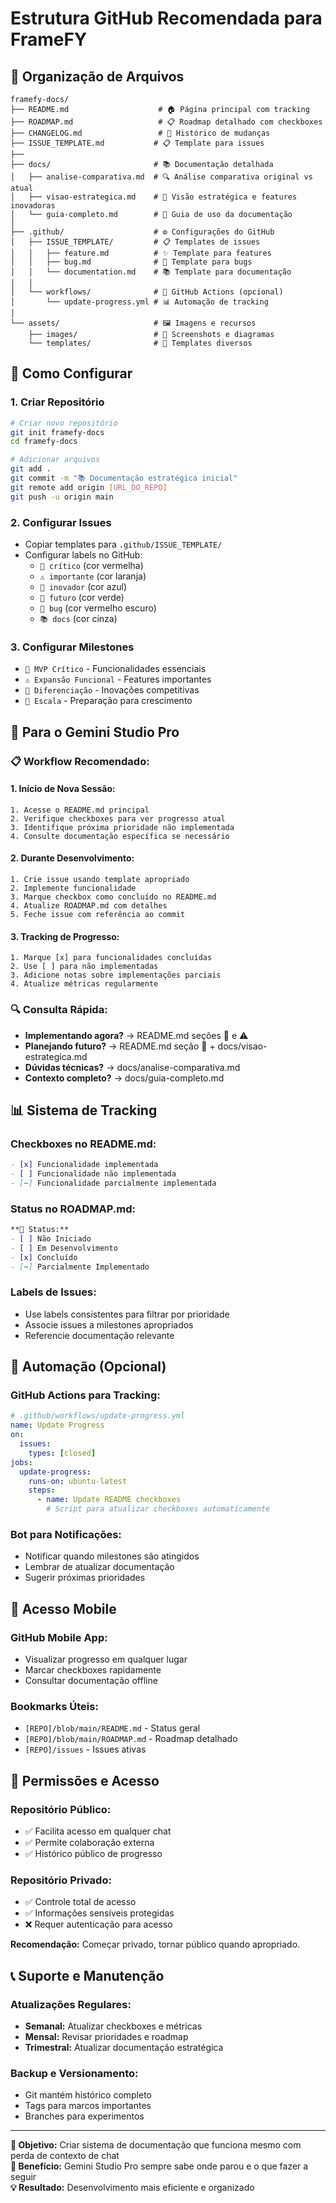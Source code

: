 # Estrutura GitHub Recomendada para FrameFY

## 📁 Organização de Arquivos

```
framefy-docs/
├── README.md                    # 🏠 Página principal com tracking
├── ROADMAP.md                   # 📋 Roadmap detalhado com checkboxes
├── CHANGELOG.md                 # 📝 Histórico de mudanças
├── ISSUE_TEMPLATE.md           # 📋 Template para issues
├── 
├── docs/                       # 📚 Documentação detalhada
│   ├── analise-comparativa.md  # 🔍 Análise comparativa original vs atual
│   ├── visao-estrategica.md    # 🚀 Visão estratégica e features inovadoras
│   └── guia-completo.md        # 📖 Guia de uso da documentação
│
├── .github/                    # ⚙️ Configurações do GitHub
│   ├── ISSUE_TEMPLATE/         # 📋 Templates de issues
│   │   ├── feature.md          # ✨ Template para features
│   │   ├── bug.md              # 🐛 Template para bugs
│   │   └── documentation.md    # 📚 Template para documentação
│   │
│   └── workflows/              # 🔄 GitHub Actions (opcional)
│       └── update-progress.yml # 📊 Automação de tracking
│
└── assets/                     # 🖼️ Imagens e recursos
    ├── images/                 # 📸 Screenshots e diagramas
    └── templates/              # 📄 Templates diversos
```

## 🚀 Como Configurar

### 1. **Criar Repositório**
```bash
# Criar novo repositório
git init framefy-docs
cd framefy-docs

# Adicionar arquivos
git add .
git commit -m "📚 Documentação estratégica inicial"
git remote add origin [URL_DO_REPO]
git push -u origin main
```

### 2. **Configurar Issues**
- Copiar templates para `.github/ISSUE_TEMPLATE/`
- Configurar labels no GitHub:
  - `🚨 crítico` (cor vermelha)
  - `⚠️ importante` (cor laranja)
  - `🚀 inovador` (cor azul)
  - `📱 futuro` (cor verde)
  - `🐛 bug` (cor vermelho escuro)
  - `📚 docs` (cor cinza)

### 3. **Configurar Milestones**
- `🚨 MVP Crítico` - Funcionalidades essenciais
- `⚠️ Expansão Funcional` - Features importantes
- `🚀 Diferenciação` - Inovações competitivas
- `📱 Escala` - Preparação para crescimento

## 🤖 Para o Gemini Studio Pro

### **📋 Workflow Recomendado:**

#### **1. Início de Nova Sessão:**
```
1. Acesse o README.md principal
2. Verifique checkboxes para ver progresso atual
3. Identifique próxima prioridade não implementada
4. Consulte documentação específica se necessário
```

#### **2. Durante Desenvolvimento:**
```
1. Crie issue usando template apropriado
2. Implemente funcionalidade
3. Marque checkbox como concluído no README.md
4. Atualize ROADMAP.md com detalhes
5. Feche issue com referência ao commit
```

#### **3. Tracking de Progresso:**
```
1. Marque [x] para funcionalidades concluídas
2. Use [ ] para não implementadas
3. Adicione notas sobre implementações parciais
4. Atualize métricas regularmente
```

### **🔍 Consulta Rápida:**
- **Implementando agora?** → README.md seções 🚨 e ⚠️
- **Planejando futuro?** → README.md seção 🚀 + docs/visao-estrategica.md
- **Dúvidas técnicas?** → docs/analise-comparativa.md
- **Contexto completo?** → docs/guia-completo.md

## 📊 Sistema de Tracking

### **Checkboxes no README.md:**
```markdown
- [x] Funcionalidade implementada
- [ ] Funcionalidade não implementada
- [~] Funcionalidade parcialmente implementada
```

### **Status no ROADMAP.md:**
```markdown
**📅 Status:** 
- [ ] Não Iniciado
- [ ] Em Desenvolvimento  
- [x] Concluído
- [~] Parcialmente Implementado
```

### **Labels de Issues:**
- Use labels consistentes para filtrar por prioridade
- Associe issues a milestones apropriados
- Referencie documentação relevante

## 🔄 Automação (Opcional)

### **GitHub Actions para Tracking:**
```yaml
# .github/workflows/update-progress.yml
name: Update Progress
on:
  issues:
    types: [closed]
jobs:
  update-progress:
    runs-on: ubuntu-latest
    steps:
      - name: Update README checkboxes
        # Script para atualizar checkboxes automaticamente
```

### **Bot para Notificações:**
- Notificar quando milestones são atingidos
- Lembrar de atualizar documentação
- Sugerir próximas prioridades

## 📱 Acesso Mobile

### **GitHub Mobile App:**
- Visualizar progresso em qualquer lugar
- Marcar checkboxes rapidamente
- Consultar documentação offline

### **Bookmarks Úteis:**
- `[REPO]/blob/main/README.md` - Status geral
- `[REPO]/blob/main/ROADMAP.md` - Roadmap detalhado
- `[REPO]/issues` - Issues ativas

## 🔐 Permissões e Acesso

### **Repositório Público:**
- ✅ Facilita acesso em qualquer chat
- ✅ Permite colaboração externa
- ✅ Histórico público de progresso

### **Repositório Privado:**
- ✅ Controle total de acesso
- ✅ Informações sensíveis protegidas
- ❌ Requer autenticação para acesso

**Recomendação:** Começar privado, tornar público quando apropriado.

## 📞 Suporte e Manutenção

### **Atualizações Regulares:**
- **Semanal:** Atualizar checkboxes e métricas
- **Mensal:** Revisar prioridades e roadmap
- **Trimestral:** Atualizar documentação estratégica

### **Backup e Versionamento:**
- Git mantém histórico completo
- Tags para marcos importantes
- Branches para experimentos

---

**🎯 Objetivo:** Criar sistema de documentação que funciona mesmo com perda de contexto de chat  
**🚀 Benefício:** Gemini Studio Pro sempre sabe onde parou e o que fazer a seguir  
**💡 Resultado:** Desenvolvimento mais eficiente e organizado

